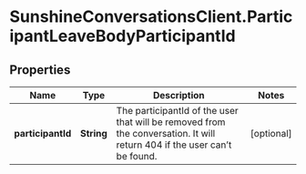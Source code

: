 # SunshineConversationsClient.ParticipantLeaveBodyParticipantId

## Properties

Name | Type | Description | Notes
------------ | ------------- | ------------- | -------------
**participantId** | **String** | The participantId of the user that will be removed from the conversation. It will return 404 if the user can’t be found.  | [optional] 


